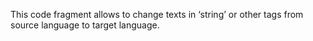 This code fragment allows to change texts in ‘string’ or other tags from source language to target language.

